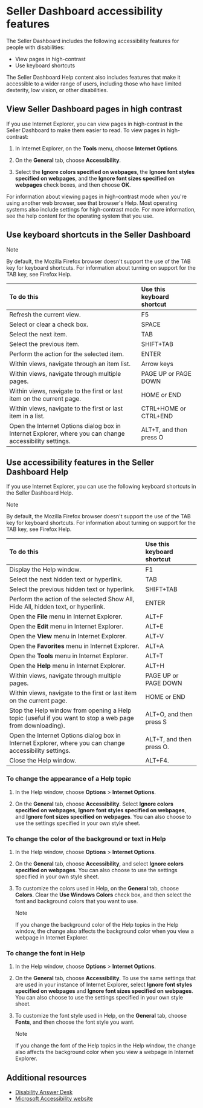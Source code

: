 # Seller Dashboard accessibility features
The Seller Dashboard includes the following accessibility features for people with disabilities:

- View pages in high-contrast   
- Use keyboard shortcuts
    
The Seller Dashboard Help content also includes features that make it accessible to a wider range of users, including those who have limited dexterity, low vision, or other disabilities. 
 


## View Seller Dashboard pages in high contrast
<a name="bk_highcont"> </a>

If you use Internet Explorer, you can view pages in high-contrast in the Seller Dashboard to make them easier to read. To view pages in high-contrast:
 

 

1. In Internet Explorer, on the  **Tools** menu, choose **Internet Options**.
    
 
2. On the  **General** tab, choose **Accessibility**.
    
 
3. Select the  **Ignore colors specified on webpages**, the  **Ignore font styles specified on webpages**, and the  **Ignore font sizes specified on webpages** check boxes, and then choose **OK**.
    
 
For information about viewing pages in high-contrast mode when you're using another web browser, see that browser's Help. Most operating systems also include settings for high-contrast mode. For more information, see the help content for the operating system that you use.
 

 

## Use keyboard shortcuts in the Seller Dashboard
<a name="bk_keyboard"> </a>


> [!NOTE]
> By default, the Mozilla Firefox browser doesn't support the use of the TAB key for keyboard shortcuts. For information about turning on support for the TAB key, see Firefox Help.
 



|**To do this**|**Use this keyboard shortcut**|
|:-----|:-----|
|Refresh the current view.|F5|
|Select or clear a check box.|SPACE|
|Select the next item.|TAB|
|Select the previous item.|SHIFT+TAB|
|Perform the action for the selected item.|ENTER|
|Within views, navigate through an item list.|Arrow keys|
|Within views, navigate through multiple pages.|PAGE UP or PAGE DOWN|
|Within views, navigate to the first or last item on the current page.|HOME or END|
|Within views, navigate to the first or last item in a list.|CTRL+HOME or CTRL+END|
|Open the Internet Options dialog box in Internet Explorer, where you can change accessibility settings.|ALT+T, and then press O|

## Use accessibility features in the Seller Dashboard Help
<a name="bk_keyboard"> </a>

If you use Internet Explorer, you can use the following keyboard shortcuts in the Seller Dashboard Help.
 

 

> [!NOTE]
> By default, the Mozilla Firefox browser doesn't support the use of the TAB key for keyboard shortcuts. For information about turning on support for the TAB key, see Firefox Help.
 



|**To do this**|**Use this keyboard shortcut**|
|:-----|:-----|
|Display the Help window.|F1|
|Select the next hidden text or hyperlink.|TAB|
|Select the previous hidden text or hyperlink.|SHIFT+TAB|
|Perform the action of the selected Show All, Hide All, hidden text, or hyperlink.|ENTER|
|Open the  **File** menu in Internet Explorer.|ALT+F|
|Open the  **Edit** menu in Internet Explorer.|ALT+E|
|Open the  **View** menu in Internet Explorer.|ALT+V|
|Open the  **Favorites** menu in Internet Explorer.|ALT+A|
|Open the  **Tools** menu in Internet Explorer.|ALT+T|
|Open the  **Help** menu in Internet Explorer.|ALT+H|
|Within views, navigate through multiple pages.|PAGE UP or PAGE DOWN|
|Within views, navigate to the first or last item on the current page.|HOME or END|
|Stop the Help window from opening a Help topic (useful if you want to stop a web page from downloading).|ALT+O, and then press S|
|Open the Internet Options dialog box in Internet Explorer, where you can change accessibility settings.|ALT+T, and then press O.|
|Close the Help window.|ALT+F4.|

### To change the appearance of a Help topic


1. In the Help window, choose  **Options** > **Internet Options**.
    
 
2. On the  **General** tab, choose **Accessibility**. Select  **Ignore colors specified on webpages**,  **Ignore font styles specified on webpages**, and  **Ignore font sizes specified on webpages**. You can also choose to use the settings specified in your own style sheet.
    
 

### To change the color of the background or text in Help


1. In the Help window, choose  **Options** > **Internet Options**.
    
 
2. On the  **General** tab, choose **Accessibility**, and select  **Ignore colors specified on webpages**. You can also choose to use the settings specified in your own style sheet.
    
 
3. To customize the colors used in Help, on the  **General** tab, choose **Colors**. Clear the **Use Windows Colors** check box, and then select the font and background colors that you want to use.
    
    > [!NOTE]
    > If you change the background color of the Help topics in the Help window, the change also affects the background color when you view a webpage in Internet Explorer.

### To change the font in Help


1. In the Help window, choose  **Options** > **Internet Options**.
    
 
2. On the  **General** tab, choose **Accessibility**. To use the same settings that are used in your instance of Internet Explorer, select  **Ignore font styles specified on webpages** and **Ignore font sizes specified on webpages**. You can also choose to use the settings specified in your own style sheet. 
    
 
3. To customize the font style used in Help, on the  **General** tab, choose **Fonts**, and then choose the font style you want.
    
    > [!NOTE]
    > If you change the font of the Help topics in the Help window, the change also affects the background color when you view a webpage in Internet Explorer.

## Additional resources
<a name="bk_addresources"> </a>

-  [Disability Answer Desk](https://support.microsoft.com/en-us/answerdesk/accessibility)
-  [Microsoft Accessibility website](https://www.microsoft.com/enable/default.aspx)
    
 

